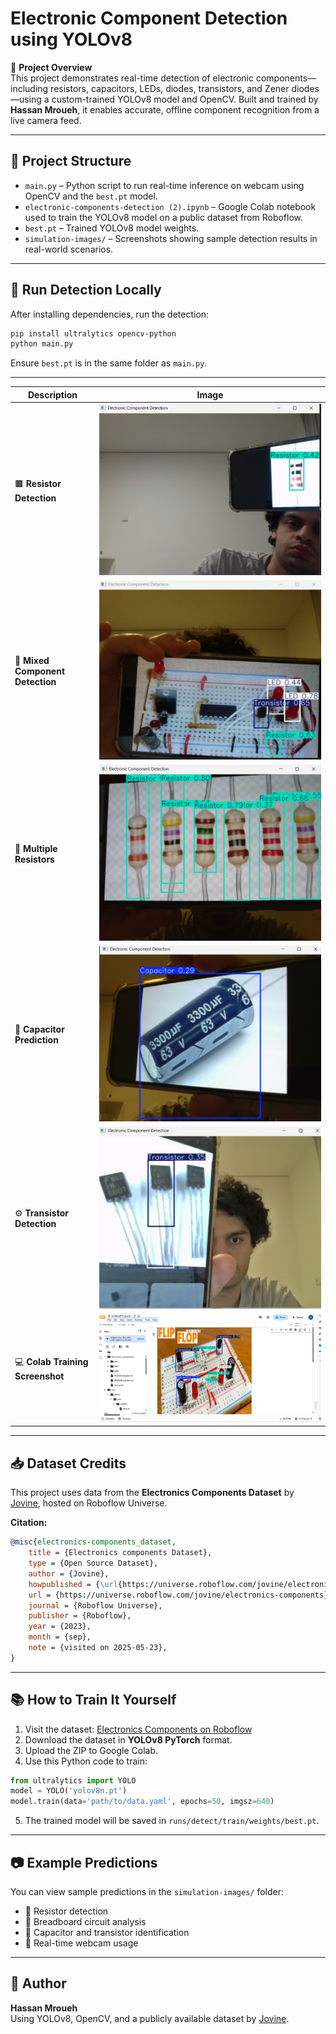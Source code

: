 # Electronic Component Detection using YOLOv8

🎯 **Project Overview**  
This project demonstrates real-time detection of electronic components—including resistors, capacitors, LEDs, diodes, transistors, and Zener diodes—using a custom-trained YOLOv8 model and OpenCV. Built and trained by **Hassan Mroueh**, it enables accurate, offline component recognition from a live camera feed.

---

## 📁 Project Structure

- `main.py` – Python script to run real-time inference on webcam using OpenCV and the `best.pt` model.
- `electronic-components-detection (2).ipynb` – Google Colab notebook used to train the YOLOv8 model on a public dataset from Roboflow.
- `best.pt` – Trained YOLOv8 model weights.
- `simulation-images/` – Screenshots showing sample detection results in real-world scenarios.

---

## 🧪 Run Detection Locally

After installing dependencies, run the detection:

```bash
pip install ultralytics opencv-python
python main.py
```

Ensure `best.pt` is in the same folder as `main.py`.

---
| Description                      | Image                                                         |
| -------------------------------- | ------------------------------------------------------------- |
| 🟫 **Resistor Detection**        | ![](simulation-images/simulation-1-resistor.png)              |
| 🧩 **Mixed Component Detection** | ![](simulation-images/simulation-2-electronic-components.png) |
| 🧱 **Multiple Resistors**        | ![](simulation-images/simulation-3-resistors.png)             |
| 🔋 **Capacitor Prediction**      | ![](simulation-images/simulation-4-capacitor-prediction.png)  |
| ⚙️ **Transistor Detection**      | ![](simulation-images/simulation-5-transistor.png)            |
| 💻 **Colab Training Screenshot** | ![](simulation-images/simulation-6-on-google-colab.png)       |
---
## 📥 Dataset Credits

This project uses data from the **Electronics Components Dataset** by [Jovine](https://universe.roboflow.com/jovine/electronics-components), hosted on Roboflow Universe.

**Citation:**

```bibtex
@misc{electronics-components_dataset,
    title = {Electronics components Dataset},
    type = {Open Source Dataset},
    author = {Jovine},
    howpublished = {\url{https://universe.roboflow.com/jovine/electronics-components}},
    url = {https://universe.roboflow.com/jovine/electronics-components},
    journal = {Roboflow Universe},
    publisher = {Roboflow},
    year = {2023},
    month = {sep},
    note = {visited on 2025-05-23},
}
```

---

## 📚 How to Train It Yourself

1. Visit the dataset: [Electronics Components on Roboflow](https://universe.roboflow.com/jovine/electronics-components)
2. Download the dataset in **YOLOv8 PyTorch** format.
3. Upload the ZIP to Google Colab.
4. Use this Python code to train:

```python
from ultralytics import YOLO
model = YOLO('yolov8n.pt')
model.train(data='path/to/data.yaml', epochs=50, imgsz=640)
```

5. The trained model will be saved in `runs/detect/train/weights/best.pt`.

---

## 📷 Example Predictions

You can view sample predictions in the `simulation-images/` folder:
- 📌 Resistor detection
- 📌 Breadboard circuit analysis
- 📌 Capacitor and transistor identification
- 📌 Real-time webcam usage

---

## 👤 Author

**Hassan Mroueh**  
Using YOLOv8, OpenCV, and a publicly available dataset by [Jovine](https://universe.roboflow.com/jovine/electronics-components).

